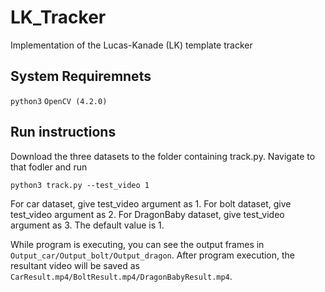 # LK_Tracker
Implementation of the Lucas-Kanade (LK) template tracker

## System Requiremnets
`python3`
`OpenCV (4.2.0)` 

## Run instructions
Download the three datasets to the folder containing track.py. Navigate to that fodler and run<br>
```
python3 track.py --test_video 1 
```

For car dataset, give test_video argument as 1. For bolt dataset, give test_video argument as 2. For DragonBaby dataset, give test_video argument as 3. The default value is 1. 

While program is executing, you can see the output frames in `Output_car/Output_bolt/Output_dragon`. 
After program execution, the resultant video will be saved as `CarResult.mp4/BoltResult.mp4/DragonBabyResult.mp4`.
